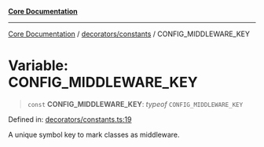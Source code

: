 [**Core Documentation**](../../../README.md)

***

[Core Documentation](../../../README.md) / [decorators/constants](../README.md) / CONFIG\_MIDDLEWARE\_KEY

# Variable: CONFIG\_MIDDLEWARE\_KEY

> `const` **CONFIG\_MIDDLEWARE\_KEY**: *typeof* `CONFIG_MIDDLEWARE_KEY`

Defined in: [decorators/constants.ts:19](https://github.com/stonemjs/core/blob/b1f29857c7f1e529739f22d486494bed3b22d2c6/src/decorators/constants.ts#L19)

A unique symbol key to mark classes as middleware.
